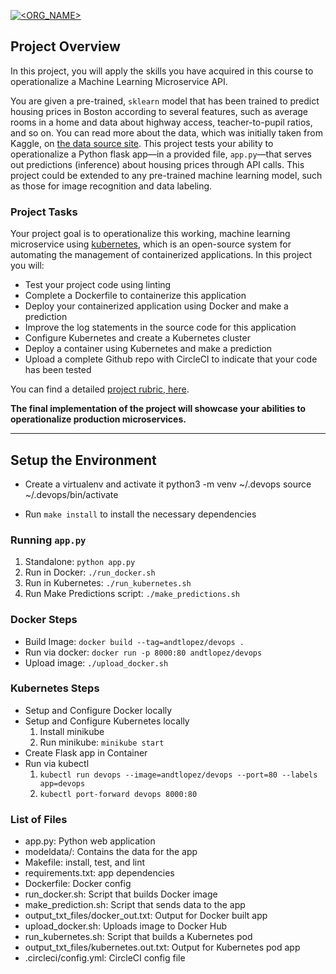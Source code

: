 [![<ORG_NAME>](https://circleci.com/gh/andtlopez/project-ml-microservice-kubernetes.svg?style=svg)](https://circleci.com/gh/andtlopez/project-ml-microservice-kubernetes)

## Project Overview

In this project, you will apply the skills you have acquired in this course to operationalize a Machine Learning Microservice API. 

You are given a pre-trained, `sklearn` model that has been trained to predict housing prices in Boston according to several features, such as average rooms in a home and data about highway access, teacher-to-pupil ratios, and so on. You can read more about the data, which was initially taken from Kaggle, on [the data source site](https://www.kaggle.com/c/boston-housing). This project tests your ability to operationalize a Python flask app—in a provided file, `app.py`—that serves out predictions (inference) about housing prices through API calls. This project could be extended to any pre-trained machine learning model, such as those for image recognition and data labeling.

### Project Tasks

Your project goal is to operationalize this working, machine learning microservice using [kubernetes](https://kubernetes.io/), which is an open-source system for automating the management of containerized applications. In this project you will:
* Test your project code using linting
* Complete a Dockerfile to containerize this application
* Deploy your containerized application using Docker and make a prediction
* Improve the log statements in the source code for this application
* Configure Kubernetes and create a Kubernetes cluster
* Deploy a container using Kubernetes and make a prediction
* Upload a complete Github repo with CircleCI to indicate that your code has been tested

You can find a detailed [project rubric, here](https://review.udacity.com/#!/rubrics/2576/view).

**The final implementation of the project will showcase your abilities to operationalize production microservices.**

---

## Setup the Environment

* Create a virtualenv and activate it
python3 -m venv ~/.devops
source ~/.devops/bin/activate

* Run `make install` to install the necessary dependencies

### Running `app.py`

1. Standalone:  `python app.py`
2. Run in Docker:  `./run_docker.sh`
3. Run in Kubernetes:  `./run_kubernetes.sh`
4. Run Make Predictions script: `./make_predictions.sh`

### Docker Steps
* Build Image: `docker build --tag=andtlopez/devops .`
* Run via docker: `docker run -p 8000:80 andtlopez/devops`
* Upload image: `./upload_docker.sh`

### Kubernetes Steps

* Setup and Configure Docker locally
* Setup and Configure Kubernetes locally
    1. Install minikube
    2. Run minikube: `minikube start`
* Create Flask app in Container
* Run via kubectl
    1. `kubectl run devops --image=andtlopez/devops --port=80 --labels app=devops`
    2. `kubectl port-forward devops 8000:80`

### List of Files
* app.py: Python web application
* modeldata/: Contains the data for the app
* Makefile: install, test, and lint
* requirements.txt: app dependencies
* Dockerfile: Docker config
* run_docker.sh: Script that builds Docker image
* make_prediction.sh: Script that sends data to the app
* output_txt_files/docker_out.txt: Output for Docker built app
* upload_docker.sh: Uploads image to Docker Hub
* run_kubernetes.sh: Script that builds a Kubernetes pod
* output_txt_files/kubernetes.out.txt: Output for Kubernetes pod app
* .circleci/config.yml: CircleCI config file

